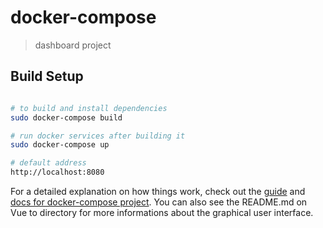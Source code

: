 # docker-compose

> dashboard project

## Build Setup

``` bash

# to build and install dependencies
sudo docker-compose build

# run docker services after building it 
sudo docker-compose up

# default address
http://localhost:8080 
```

For a detailed explanation on how things work, check out the [guide](https://docs.docker.com/compose/) and [docs for docker-compose project](https://docs.docker.com/compose/). You can also see the README.md on Vue to directory for more informations about the graphical user interface.
